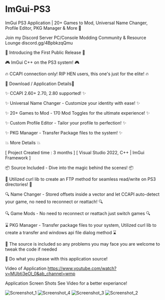 # ImGui-PS3
ImGui PS3 Application | 20+ Games to Mod, Universal Name Changer, Profile Editor, PKG Manager &amp; More 🚀

Join my Discord Server
PC/Console Modding Community & Resource Lounge
discord.gg/4BpbkzqQmu

🎉 Introducing the First Public Release 🎉

🎮 ImGui C++ on the PS3 system! 🎮

🔥 CCAPI connection only! RIP HEN users, this one's just for the elite! 🔥

🌟 Download / Application Details🌟

✨ CCAPI 2.60+ 2.70, 2.80 supported! ✨

✨ Universal Name Changer - Customize your identity with ease! ✨

✨ 20+ Games to Mod - 170 Mod Toggles for the ultimate experience! ✨

✨ Custom Profile Editor - Tailor your profile to perfection! ✨

✨ PKG Manager - Transfer Package files to the system! ✨

💥 More Details 💥

[ Project Created time : 3 months ]
[ Visual Studio 2022, C++ | ImGui Framework ]

📦 Source Included - Dive into the magic behind the scenes! 📦

🔧 Utilized curl lib to create an FTP method for seamless read/write on PS3 directories! 🔧

🔍 Name Changer - Stored offsets inside a vector and let CCAPI auto-detect your game, no need to reconnect or reattach! 🔍

🔍 Game Mods - No need to reconnect or reattach just switch games 🔍

⌛ PKG Manager - Transfer package files to your system, Utilized curl lib to create a transfer and windows api file dialog method ⌛

🚫  The source is included so any problems you may face you are welcome to tweak the code if needed 

🚫  Do what you please with this application source!

Video of Application https://www.youtube.com/watch?v=MUbti3eOI_0&ab_channel=wmp

Application Screen Shots See Video for a better experiance!

![Screenshot_1](https://github.com/extortionate/ImGui-PS3/assets/131308027/4abc1898-5ef8-4def-b0f0-ce2369a15afa)
![Screenshot_4](https://github.com/extortionate/ImGui-PS3/assets/131308027/b725437d-5414-4e93-8a69-979055b08e0b)
![Screenshot_3](https://github.com/extortionate/ImGui-PS3/assets/131308027/8dfa4b1c-73ee-423d-80b7-9b6bf35b0c6d)
![Screenshot_2](https://github.com/extortionate/ImGui-PS3/assets/131308027/3c893905-ac36-46dd-b6c3-818a0fcf4787)
